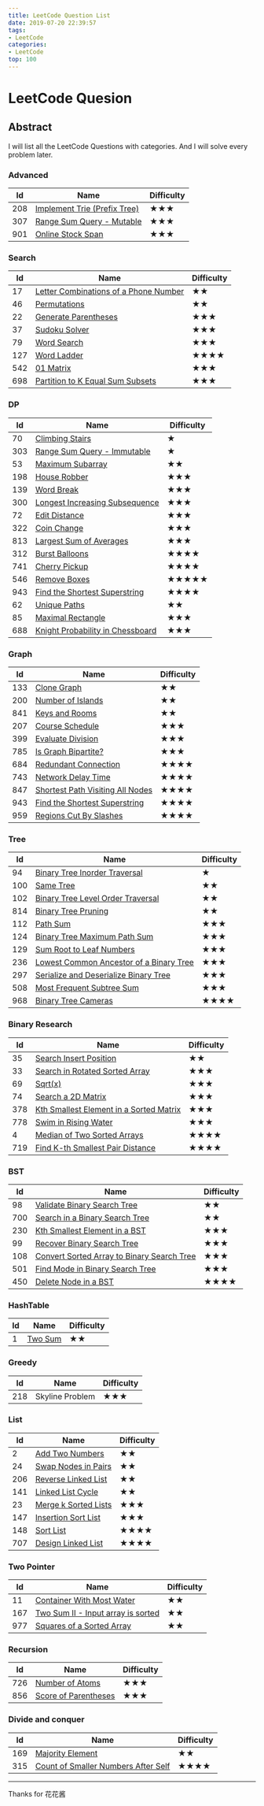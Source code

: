 ```yaml
---
title: LeetCode Question List 
date: 2019-07-20 22:39:57
tags:
- LeetCode
categories: 
- LeetCode
top: 100
---
```


# LeetCode Quesion

## Abstract
I will list all the LeetCode Questions with categories. And I will solve every problem later.
<!--more-->

### Advanced

| Id   | Name                                                         | Difficulty |
| ---- | ------------------------------------------------------------ | ---------- |
| 208  | [Implement Trie (Prefix Tree)](https://leetcode.com/problems/implement-trie-prefix-tree) | ★★★        |
| 307  | [Range Sum Query - Mutable](https://leetcode.com/problems/range-sum-query-mutable) | ★★★        |
| 901  | [Online Stock Span](https://leetcode.com/problems/online-stock-span) | ★★★        |

### Search

| Id   | Name                                                         | Difficulty |
| ---- | ------------------------------------------------------------ | ---------- |
| 17   | [Letter Combinations of a Phone   Number](https://leetcode.com/problems/letter-combinations-of-a-phone-number) | ★★         |
| 46   | [Permutations](https://leetcode.com/problems/permutations/)  | ★★         |
| 22   | [Generate Parentheses](https://leetcode.com/problems/generate-parentheses/) | ★★★        |
| 37   | [Sudoku Solver](https://leetcode.com/problems/sudoku-solver) | ★★★        |
| 79   | [Word Search](https://leetcode.com/problems/word-search/)    | ★★★        |
| 127  | [Word Ladder](https://leetcode.com/problems/word-ladder/)    | ★★★★       |
| 542  | [01 Matrix](https://leetcode.com/problems/01-matrix/)        | ★★★        |
| 698  | [Partition to K Equal Sum Subsets](https://leetcode.com/problems/partition-to-k-equal-sum-subsets) | ★★★        |

### DP

| Id   | Name                                                         | Difficulty |
| ---- | ------------------------------------------------------------ | ---------- |
| 70   | [Climbing Stairs](https://leetcode.com/problems/climbing-stairs) | ★          |
| 303  | [Range Sum Query - Immutable](https://leetcode.com/problems/range-sum-query-immutable) | ★          |
| 53   | [Maximum Subarray](https://leetcode.com/problems/maximum-subarray) | ★★         |
| 198  | [House Robber](https://leetcode.com/problems/house-robber/)  | ★★★        |
| 139  | [Word Break](https://leetcode.com/problems/word-break)       | ★★★        |
| 300  | [Longest Increasing Subsequence](https://leetcode.com/problems/longest-increasing-subsequence/) | ★★★        |
| 72   | [Edit Distance](https://leetcode.com/problems/edit-distance) | ★★★        |
| 322  | [Coin Change](https://leetcode.com/problems/coin-change)     | ★★★        |
| 813  | [Largest Sum of Averages](https://leetcode.com/problems/largest-sum-of-averages/) | ★★★        |
| 312  | [Burst Balloons](https://leetcode.com/problems/burst-balloons/) | ★★★★       |
| 741  | [Cherry Pickup](https://leetcode.com/problems/cherry-pickup/) | ★★★★       |
| 546  | [Remove Boxes](https://leetcode.com/problems/remove-boxes)   | ★★★★★      |
| 943  | [Find the Shortest Superstring](https://leetcode.com/problems/find-the-shortest-superstring/) | ★★★★       |
| 62   | [Unique Paths](https://leetcode.com/problems/unique-paths)   | ★★         |
| 85   | [Maximal Rectangle](https://leetcode.com/problems/delete-operation-for-two-strings/) | ★★★        |
| 688  | [Knight Probability in Chessboard](https://leetcode.com/problems/knight-probability-in-chessboard/) | ★★★        |

### Graph

| Id   | Name                                                         | Difficulty |
| ---- | ------------------------------------------------------------ | ---------- |
| 133  | [Clone Graph](https://leetcode.com/problems/clone-graph/)    | ★★         |
| 200  | [Number of Islands](https://leetcode.com/problems/number-of-islands) | ★★         |
| 841  | [Keys and Rooms](https://leetcode.com/problems/keys-and-rooms/) | ★★         |
| 207  | [Course Schedule](https://leetcode.com/problems/course-schedule/) | ★★★        |
| 399  | [Evaluate Division](https://leetcode.com/problems/evaluate-division) | ★★★        |
| 785  | [Is Graph Bipartite?](https://leetcode.com/problems/is-graph-bipartite) | ★★★        |
| 684  | [Redundant Connection](https://leetcode.com/problems/redundant-connection) | ★★★★       |
| 743  | [Network Delay Time](https://leetcode.com/problems/network-delay-time) | ★★★★       |
| 847  | [Shortest Path Visiting All Nodes](https://leetcode.com/problems/shortest-path-visiting-all-nodes/) | ★★★★       |
| 943  | [Find the Shortest Superstring](https://leetcode.com/problems/find-the-shortest-superstring/) | ★★★★       |
| 959  | [Regions Cut By Slashes](https://leetcode.com/problems/regions-cut-by-slashes/) | ★★★★       |

### Tree

| Id   | Name                                                         | Difficulty |
| ---- | ------------------------------------------------------------ | ---------- |
| 94   | [Binary Tree Inorder Traversal](https://leetcode.com/problems/binary-tree-inorder-traversal/) | ★          |
| 100  | [Same Tree](https://leetcode.com/problems/same-tree/)        | ★★         |
| 102  | [Binary Tree Level Order Traversal](https://leetcode.com/problems/binary-tree-level-order-traversal/) | ★★         |
| 814  | [Binary Tree Pruning](https://leetcode.com/problems/binary-tree-pruning/) | ★★         |
| 112  | [Path Sum](https://leetcode.com/problems/path-sum/)          | ★★★        |
| 124  | [Binary Tree Maximum Path Sum](https://leetcode.com/problems/binary-tree-maximum-path-sum/) | ★★★        |
| 129  | [Sum Root to Leaf Numbers](https://leetcode.com/problems/sum-root-to-leaf-numbers/) | ★★★        |
| 236  | [Lowest Common Ancestor of a Binary   Tree](https://leetcode.com/problems/lowest-common-ancestor-of-a-binary-tree/) | ★★★        |
| 297  | [Serialize and Deserialize Binary   Tree](https://leetcode.com/problems/serialize-and-deserialize-binary-tree/) | ★★★        |
| 508  | [Most Frequent Subtree Sum](https://leetcode.com/problems/most-frequent-subtree-sum/) | ★★★        |
| 968  | [Binary Tree Cameras](https://leetcode.com/problems/binary-tree-cameras/) | ★★★★       |

### Binary Research

| Id   | Name                                                         | Difficulty |
| ---- | ------------------------------------------------------------ | ---------- |
| 35   | [Search Insert Position](https://leetcode.com/problems/search-insert-position/) | ★★         |
| 33   | [Search in Rotated Sorted Array](https://leetcode.com/problems/search-in-rotated-sorted-array) | ★★★        |
| 69   | [Sqrt(x)](https://leetcode.com/problems/sqrtx)               | ★★★        |
| 74   | [Search a 2D Matrix](https://leetcode.com/problems/search-a-2d-matrix/) | ★★★        |
| 378  | [Kth Smallest Element in a Sorted   Matrix](https://leetcode.com/problems/kth-smallest-element-in-a-sorted-matrix/) | ★★★        |
| 778  | [Swim in Rising Water](https://leetcode.com/problems/swim-in-rising-water/) | ★★★        |
| 4    | [Median of Two Sorted Arrays](https://leetcode.com/problems/median-of-two-sorted-arrays/) | ★★★★       |
| 719  | [Find K-th Smallest Pair Distance](https://leetcode.com/problems/find-k-th-smallest-pair-distance/) | ★★★★       |

### BST

| Id   | Name                                                         | Difficulty |
| ---- | ------------------------------------------------------------ | ---------- |
| 98   | [Validate Binary Search Tree](https://leetcode.com/problems/validate-binary-search-tree/) | ★★         |
| 700  | [Search in a Binary Search Tree](https://leetcode.com/problems/search-in-a-binary-search-tree/) | ★★         |
| 230  | [Kth Smallest Element in a BST](https://leetcode.com/problems/kth-smallest-element-in-a-bst) | ★★★        |
| 99   | [Recover Binary Search Tree](https://leetcode.com/problems/recover-binary-search-tree/) | ★★★        |
| 108  | [Convert Sorted Array to Binary   Search Tree](https://leetcode.com/problems/convert-sorted-array-to-binary-search-tree/) | ★★★        |
| 501  | [Find Mode in Binary Search Tree](https://leetcode.com/problems/find-mode-in-binary-search-tree/) | ★★★        |
| 450  | [Delete Node in a BST](https://leetcode.com/problems/delete-node-in-a-bst/) | ★★★★       |

### HashTable

| Id   | Name                                              | Difficulty |
| ---- | ------------------------------------------------- | ---------- |
| 1    | [Two Sum](https://leetcode.com/problems/two-sum/) | ★★         |

### Greedy

| Id   | Name            | Difficulty |
| ---- | --------------- | ---------- |
| 218  | Skyline Problem | ★★★        |

### List

| Id   | Name                                                         | Difficulty |
| ---- | ------------------------------------------------------------ | ---------- |
| 2    | [Add Two Numbers](https://leetcode.com/problems/add-two-numbers/) | ★★         |
| 24   | [Swap Nodes in Pairs](https://leetcode.com/problems/swap-nodes-in-pairs/) | ★★         |
| 206  | [Reverse Linked List](https://leetcode.com/problems/reverse-linked-list/) | ★★         |
| 141  | [Linked List Cycle](https://leetcode.com/problems/linked-list-cycle/) | ★★         |
| 23   | [Merge k Sorted Lists](https://leetcode.com/problems/merge-k-sorted-lists/) | ★★★        |
| 147  | [Insertion Sort List](https://leetcode.com/problems/insertion-sort-list/) | ★★★        |
| 148  | [Sort List](https://leetcode.com/problems/sort-list/)        | ★★★★       |
| 707  | [Design Linked List](https://leetcode.com/problems/design-linked-list) | ★★★★       |

### Two Pointer

| Id   | Name                                                         | Difficulty |
| ---- | ------------------------------------------------------------ | ---------- |
| 11   | [Container With Most Water](https://leetcode.com/problems/container-with-most-water/) | ★★         |
| 167  | [Two Sum II - Input array is sorted](https://leetcode.com/problems/two-sum-ii-input-array-is-sorted) | ★★         |
| 977  | [Squares of a Sorted Array](https://leetcode.com/problems/squares-of-a-sorted-array) | ★★         |

### Recursion

| Id   | Name                                                         | Difficulty |
| ---- | ------------------------------------------------------------ | ---------- |
| 726  | [Number of Atoms](https://leetcode.com/problems/number-of-atoms) | ★★★        |
| 856  | [Score of Parentheses](https://leetcode.com/problems/score-of-parentheses/) | ★★★        |

### Divide and conquer

| Id   | Name                                                         | Difficulty |
| ---- | ------------------------------------------------------------ | ---------- |
| 169  | [Majority Element](https://leetcode.com/problems/majority-element) | ★★         |
| 315  | [Count of Smaller Numbers After Self](https://leetcode.com/problems/count-of-smaller-numbers-after-self/) | ★★★★       |

---

Thanks for 花花酱